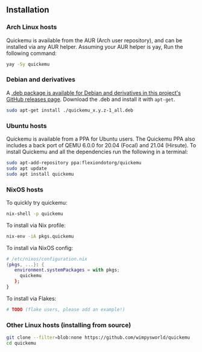 ## Installation

### Arch Linux hosts

Quickemu is available from the AUR (Arch user repository), and can be
installed via any AUR helper. Assuming your AUR helper is yay, Run the
following command:

``` bash
yay -Sy quickemu
```

### Debian and derivatives

A [.deb package is available for Debian and derivatives in
this project's GitHub releases page](https://github.com/quickemu-project/quickemu/releases).
Download the .deb and install it with `apt-get`.

```bash
sudo apt-get install ./quickemu_x.y.z-1_all.deb
```

### Ubuntu hosts

Quickemu is available from a PPA for Ubuntu users. The Quickemu PPA also
includes a back port of QEMU 6.0.0 for 20.04 (Focal) and 21.04
(Hirsute). To install Quickemu and all the dependencies run the
following in a terminal:

``` bash
sudo apt-add-repository ppa:flexiondotorg/quickemu
sudo apt update
sudo apt install quickemu
```

### NixOS hosts

To quickly try quickemu:

``` sh
nix-shell -p quickemu
```

To install via Nix profile:

``` sh
nix-env -iA pkgs.quickemu
```

To install via NixOS config:

``` nix
# /etc/nixos/configuration.nix
{pkgs, ...}: {
   environment.systemPackages = with pkgs;
     quickemu
   };
}
```

To install via Flakes:

``` sh
# TODO (flake users, please add an example!)
```

### Other Linux hosts (installing from source)

``` bash
git clone --filter=blob:none https://github.com/wimpysworld/quickemu
cd quickemu
```
